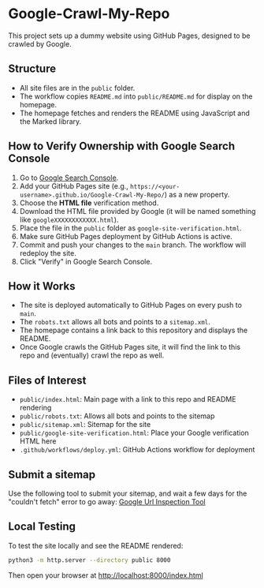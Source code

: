 
# Google-Crawl-My-Repo

This project sets up a dummy website using GitHub Pages, designed to be crawled by Google.

## Structure
- All site files are in the `public` folder.
- The workflow copies `README.md` into `public/README.md` for display on the homepage.
- The homepage fetches and renders the README using JavaScript and the Marked library.

## How to Verify Ownership with Google Search Console
1. Go to [Google Search Console](https://search.google.com/search-console/welcome).
2. Add your GitHub Pages site (e.g., `https://<your-username>.github.io/Google-Crawl-My-Repo/`) as a new property.
3. Choose the **HTML file** verification method.
4. Download the HTML file provided by Google (it will be named something like `googleXXXXXXXXXXXX.html`).
5. Place the file in the `public` folder as `google-site-verification.html`.
6. Make sure GitHub Pages deployment by GitHub Actions is active.
7. Commit and push your changes to the `main` branch. The workflow will redeploy the site.
8. Click "Verify" in Google Search Console.

## How it Works
- The site is deployed automatically to GitHub Pages on every push to `main`.
- The `robots.txt` allows all bots and points to a `sitemap.xml`.
- The homepage contains a link back to this repository and displays the README.
- Once Google crawls the GitHub Pages site, it will find the link to this repo and (eventually) crawl the repo as well.

## Files of Interest
- `public/index.html`: Main page with a link to this repo and README rendering
- `public/robots.txt`: Allows all bots and points to the sitemap
- `public/sitemap.xml`: Sitemap for the site
- `public/google-site-verification.html`: Place your Google verification HTML here
- `.github/workflows/deploy.yml`: GitHub Actions workflow for deployment

## Submit a sitemap
Use the following tool to submit your sitemap, and wait a few days for the "couldn't fetch" error to go away:
[Google Url Inspection Tool](https://support.google.com/webmasters/answer/9012289?hl=en)

## Local Testing
To test the site locally and see the README rendered:

```bash
python3 -m http.server --directory public 8000
```

Then open your browser at [http://localhost:8000/index.html](http://localhost:8000/index.html)
